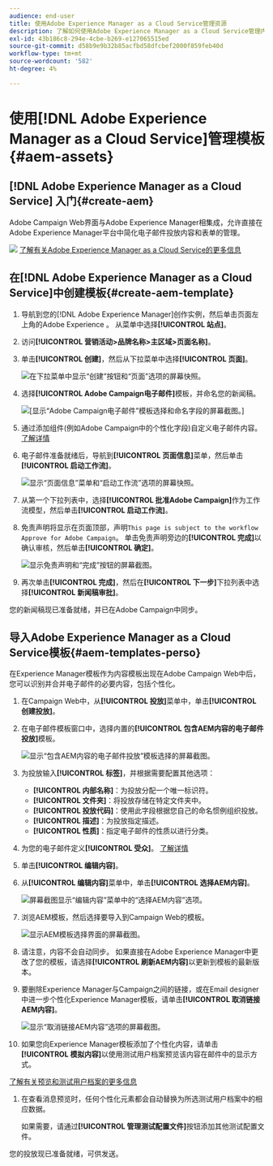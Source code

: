 ```yaml
---
audience: end-user
title: 使用Adobe Experience Manager as a Cloud Service管理资源
description: 了解如何使用Adobe Experience Manager as a Cloud Service管理内容
exl-id: 43b186c8-294e-4cbe-b269-e127065515ed
source-git-commit: d58b9e9b32b85acfbd58dfcbef2000f859feb40d
workflow-type: tm+mt
source-wordcount: '582'
ht-degree: 4%

---
```


# 使用[!DNL Adobe Experience Manager as a Cloud Service]管理模板{#aem-assets}

## [!DNL Adobe Experience Manager as a Cloud Service] 入门{#create-aem}

Adobe Campaign Web界面与Adobe Experience Manager相集成，允许直接在Adobe Experience Manager平台中简化电子邮件投放内容和表单的管理。

![](assets/do-not-localize/book.png) [了解有关Adobe Experience Manager as a Cloud Service的更多信息](https://experienceleague.adobe.com/docs/experience-manager-cloud-service/content/sites/authoring/getting-started/quick-start.html?lang=en)

## 在[!DNL Adobe Experience Manager as a Cloud Service]中创建模板{#create-aem-template}

1. 导航到您的[!DNL Adobe Experience Manager]创作实例，然后单击页面左上角的Adobe Experience 。 从菜单中选择&#x200B;**[!UICONTROL 站点]**。

1. 访问&#x200B;**[!UICONTROL 营销活动>品牌名称>主区域>页面名称]**。

1. 单击&#x200B;**[!UICONTROL 创建]**，然后从下拉菜单中选择&#x200B;**[!UICONTROL 页面]**。

   ![在下拉菜单中显示“创建”按钮和“页面”选项的屏幕快照。](assets/aem_1.png)

1. 选择&#x200B;**[!UICONTROL Adobe Campaign电子邮件]**&#x200B;模板，并命名您的新闻稿。

   ![[显示“Adobe Campaign电子邮件”模板选择和命名字段的屏幕截图。]](assets/aem_2.png)

1. 通过添加组件(例如Adobe Campaign中的个性化字段)自定义电子邮件内容。 [了解详情](https://experienceleague.adobe.com/docs/experience-manager-65/content/sites/authoring/aem-adobe-campaign/campaign.html?lang=en#editing-email-content)

1. 电子邮件准备就绪后，导航到&#x200B;**[!UICONTROL 页面信息]**&#x200B;菜单，然后单击&#x200B;**[!UICONTROL 启动工作流]**。

   ![显示“页面信息”菜单和“启动工作流”选项的屏幕快照。](assets/aem_3.png)

1. 从第一个下拉列表中，选择&#x200B;**[!UICONTROL 批准Adobe Campaign]**&#x200B;作为工作流模型，然后单击&#x200B;**[!UICONTROL 启动工作流]**。

1. 免责声明将显示在页面顶部，声明`This page is subject to the workflow Approve for Adobe Campaign`。 单击免责声明旁边的&#x200B;**[!UICONTROL 完成]**&#x200B;以确认审核，然后单击&#x200B;**[!UICONTROL 确定]**。

   ![显示免责声明和“完成”按钮的屏幕截图。](assets/aem_4.png)

1. 再次单击&#x200B;**[!UICONTROL 完成]**，然后在&#x200B;**[!UICONTROL 下一步]**&#x200B;下拉列表中选择&#x200B;**[!UICONTROL 新闻稿审批]**。

您的新闻稿现已准备就绪，并已在Adobe Campaign中同步。

## 导入Adobe Experience Manager as a Cloud Service模板{#aem-templates-perso}

在Experience Manager模板作为内容模板出现在Adobe Campaign Web中后，您可以识别并合并电子邮件的必要内容，包括个性化。

1. 在Campaign Web中，从&#x200B;**[!UICONTROL 投放]**&#x200B;菜单中，单击&#x200B;**[!UICONTROL 创建投放]**。

1. 在电子邮件模板窗口中，选择内置的&#x200B;**[!UICONTROL 包含AEM内容的电子邮件投放]**&#x200B;模板。

   ![显示“包含AEM内容的电子邮件投放”模板选择的屏幕截图。](assets/aem_5.png)

1. 为投放输入&#x200B;**[!UICONTROL 标签]**，并根据需要配置其他选项：

   * **[!UICONTROL 内部名称]**：为投放分配一个唯一标识符。
   * **[!UICONTROL 文件夹]**：将投放存储在特定文件夹中。
   * **[!UICONTROL 投放代码]**：使用此字段根据您自己的命名惯例组织投放。
   * **[!UICONTROL 描述]**：为投放指定描述。
   * **[!UICONTROL 性质]**：指定电子邮件的性质以进行分类。

1. 为您的电子邮件定义&#x200B;**[!UICONTROL 受众]**。 [了解详情](../email/create-email.md#define-audience)

1. 单击&#x200B;**[!UICONTROL 编辑内容]**。

1. 从&#x200B;**[!UICONTROL 编辑内容]**&#x200B;菜单中，单击&#x200B;**[!UICONTROL 选择AEM内容]**。

   ![屏幕截图显示“编辑内容”菜单中的“选择AEM内容”选项。](assets/aem_6.png)

1. 浏览AEM模板，然后选择要导入到Campaign Web的模板。

   ![显示AEM模板选择界面的屏幕截图。](assets/aem_8.png)

1. 请注意，内容不会自动同步。 如果直接在Adobe Experience Manager中更改了您的模板，请选择&#x200B;**[!UICONTROL 刷新AEM内容]**&#x200B;以更新到模板的最新版本。

1. 要删除Experience Manager与Campaign之间的链接，或在Email designer中进一步个性化Experience Manager模板，请单击&#x200B;**[!UICONTROL 取消链接AEM内容]**。

   ![显示“取消链接AEM内容”选项的屏幕截图。](assets/aem_9.png)

1. 如果您向Experience Manager模板添加了个性化内容，请单击&#x200B;**[!UICONTROL 模拟内容]**&#x200B;以使用测试用户档案预览该内容在邮件中的显示方式。

[了解有关预览和测试用户档案的更多信息](../preview-test/preview-content.md)

1. 在查看消息预览时，任何个性化元素都会自动替换为所选测试用户档案中的相应数据。

   如果需要，请通过&#x200B;**[!UICONTROL 管理测试配置文件]**&#x200B;按钮添加其他测试配置文件。

您的投放现已准备就绪，可供发送。